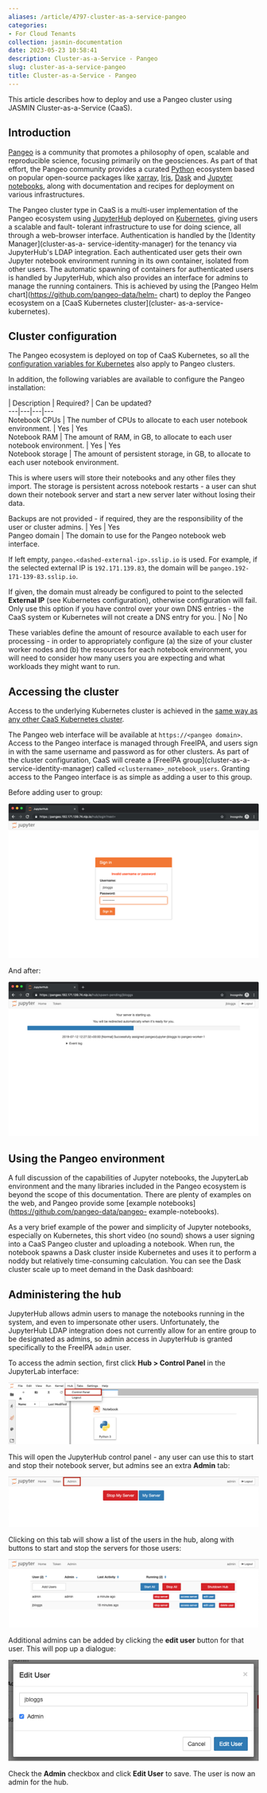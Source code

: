 ```yaml
---
aliases: /article/4797-cluster-as-a-service-pangeo
categories:
- For Cloud Tenants
collection: jasmin-documentation
date: 2023-05-23 10:58:41
description: Cluster-as-a-Service - Pangeo
slug: cluster-as-a-service-pangeo
title: Cluster-as-a-Service - Pangeo
---
```


This article describes how to deploy and use a Pangeo cluster using JASMIN
Cluster-as-a-Service (CaaS).

## Introduction

[Pangeo](https://pangeo.io/) is a community that promotes a philosophy of
open, scalable and reproducible science, focusing primarily on the
geosciences. As part of that effort, the Pangeo community provides a curated
[Python](https://www.python.org/) ecosystem based on popular open-source
packages like [xarray](http://xarray.pydata.org),
[Iris](https://scitools.org.uk/iris), [Dask](http://dask.readthedocs.io) and
[Jupyter notebooks](http://jupyter.org/), along with documentation and recipes
for deployment on various infrastructures.

The Pangeo cluster type in CaaS is a multi-user implementation of the Pangeo
ecosystem using [JupyterHub](https://jupyter.org/hub) deployed on
[Kubernetes](https://kubernetes.io/), giving users a scalable and fault-
tolerant infrastructure to use for doing science, all through a web-browser
interface. Authentication is handled by the [Identity Manager](cluster-as-a-
service-identity-manager) for the tenancy via JupyterHub's LDAP integration.
Each authenticated user gets their own Jupyter notebook environment running in
its own container, isolated from other users. The automatic spawning of
containers for authenticated users is handled by JupyterHub, which also
provides an interface for admins to manage the running containers. This is
achieved by using the [Pangeo Helm chart](https://github.com/pangeo-data/helm-
chart) to deploy the Pangeo ecosystem on a [CaaS Kubernetes cluster](cluster-
as-a-service-kubernetes).

## Cluster configuration

The Pangeo ecosystem is deployed on top of CaaS Kubernetes, so all the
[configuration variables for Kubernetes](cluster-as-a-service-kubernetes) also
apply to Pangeo clusters.

In addition, the following variables are available to configure the Pangeo
installation:

|  Description  |  Required?  |  Can be updated?  
---|---|---|---  
Notebook CPUs  |  The number of CPUs to allocate to each user notebook
environment.  |  Yes  |  Yes  
Notebook RAM  |  The amount of RAM, in GB, to allocate to each user notebook
environment.  |  Yes  |  Yes  
Notebook storage  |  The amount of persistent storage, in GB, to allocate to
each user notebook environment.  
  
This is where users will store their notebooks and any other files they
import. The storage is persistent across notebook restarts - a user can shut
down their notebook server and start a new server later without losing their
data.  
  
Backups are not provided - if required, they are the responsibility of the
user or cluster admins.  |  Yes  |  Yes  
Pangeo domain  |  The domain to use for the Pangeo notebook web interface.  
  
If left empty, `pangeo.<dashed-external-ip>.sslip.io` is used. For example, if
the selected external IP is `192.171.139.83`, the domain will be
`pangeo.192-171-139-83.sslip.io`.  
  
If given, the domain must already be configured to point to the selected
**External IP** (see Kubernetes configuration), otherwise configuration will
fail. Only use this option if you have control over your own DNS entries - the
CaaS system or Kubernetes will not create a DNS entry for you.  |  No  |  No  
  
These variables define the amount of resource available to each user for
processing - in order to appropriately configure (a) the size of your cluster
worker nodes and (b) the resources for each notebook environment, you will
need to consider how many users you are expecting and what workloads they
might want to run.

## Accessing the cluster

Access to the underlying Kubernetes cluster is achieved in the [same way as
any other CaaS Kubernetes cluster](cluster-as-a-service-kubernetes).

The Pangeo web interface will be available at `https://<pangeo domain>`.
Access to the Pangeo interface is managed through FreeIPA, and users sign in
with the same username and password as for other clusters. As part of the
cluster configuration, CaaS will create a [FreeIPA group](cluster-as-a-
service-identity-manager) called `<clustername>_notebook_users`. Granting
access to the Pangeo interface is as simple as adding a user to this group.

Before adding user to group:

![](file-2pkaT0W3qj.png)

And after:

![](file-BEYTxt4Ed9.png)

## Using the Pangeo environment

A full discussion of the capabilities of Jupyter notebooks, the JupyterLab
environment and the many libraries included in the Pangeo ecosystem is beyond
the scope of this documentation. There are plenty of examples on the web, and
Pangeo provide some [example notebooks](https://github.com/pangeo-data/pangeo-
example-notebooks).

As a very brief example of the power and simplicity of Jupyter notebooks,
especially on Kubernetes, this short video (no sound) shows a user signing
into a CaaS Pangeo cluster and uploading a notebook. When run, the notebook
spawns a Dask cluster inside Kubernetes and uses it to perform a noddy but
relatively time-consuming calculation. You can see the Dask cluster scale up
to meet demand in the Dask dashboard:

## Administering the hub

JupyterHub allows admin users to manage the notebooks running in the system,
and even to impersonate other users. Unfortunately, the JupyterHub LDAP
integration does not currently allow for an entire group to be designated as
admins, so admin access in JupyterHub is granted specifically to the FreeIPA
`admin` user.

To access the admin section, first click **Hub > Control Panel** in the
JupyterLab interface:

![](file-vB8S8UoNaw.png)

This will open the JupyterHub control panel - any user can use this to start
and stop their notebook server, but admins see an extra **Admin** tab:

![](file-NUxDCoKB3d.png)

Clicking on this tab will show a list of the users in the hub, along with
buttons to start and stop the servers for those users:

![](file-c8yR4Lveso.png)

Additional admins can be added by clicking the **edit user** button for that
user. This will pop up a dialogue:

![](file-DBOc03v93N.png)

Check the **Admin** checkbox and click **Edit User** to save. The user is now
an admin for the hub.



